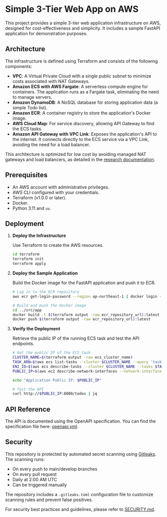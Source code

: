 # Simple 3-Tier Web App on AWS

This project provides a simple 3-tier web application infrastructure on AWS, designed for cost-effectiveness and simplicity. It includes a sample FastAPI application for demonstration purposes.

## Architecture

The infrastructure is defined using Terraform and consists of the following components:

*   **VPC**: A Virtual Private Cloud with a single public subnet to minimize costs associated with NAT Gateways.
*   **Amazon ECS with AWS Fargate**: A serverless compute engine for containers. The application runs as a Fargate task, eliminating the need to manage servers.
*   **Amazon DynamoDB**: A NoSQL database for storing application data (a simple Todo list).
*   **Amazon ECR**: A container registry to store the application's Docker image.
*   **AWS Cloud Map**: For service discovery, allowing API Gateway to find the ECS tasks.
*   **Amazon API Gateway with VPC Link**: Exposes the application's API to the internet. It connects directly to the ECS service via a VPC Link, avoiding the need for a load balancer.

This architecture is optimized for low cost by avoiding managed NAT gateways and load balancers, as detailed in the [research documentation](./specs/001-aws-3tier-webapp/research.md).

## Prerequisites

- An AWS account with administrative privileges.
- AWS CLI configured with your credentials.
- Terraform (v1.0.0 or later).
- Docker.
- Python 3.11 and `uv`.

## Deployment

1.  **Deploy the Infrastructure**

    Use Terraform to create the AWS resources.

    ```bash
    cd terraform
    terraform init
    terraform apply
    ```

2.  **Deploy the Sample Application**

    Build the Docker image for the FastAPI application and push it to ECR.

    ```bash
    # Log in to the ECR repository
    aws ecr get-login-password --region ap-northeast-1 | docker login --username AWS --password-stdin $(terraform output -raw ecr_repository_url)

    # Build and push the Docker image
    cd ../src/app
    docker build -t $(terraform output -raw ecr_repository_url):latest .
    docker push $(terraform output -raw ecr_repository_url):latest
    ```

3.  **Verify the Deployment**

    Retrieve the public IP of the running ECS task and test the API endpoints.

    ```bash
    # Get the public IP of the ECS task
    CLUSTER_NAME=$(terraform output -raw ecs_cluster_name)
    TASK_ARN=$(aws ecs list-tasks --cluster $CLUSTER_NAME --query 'taskArns[0]' --output text)
    ENI_ID=$(aws ecs describe-tasks --cluster $CLUSTER_NAME --tasks $TASK_ARN --query 'tasks[0].attachments[0].details[?name==`networkInterfaceId`].value' --output text)
    PUBLIC_IP=$(aws ec2 describe-network-interfaces --network-interface-ids $ENI_ID --query 'NetworkInterfaces[0].Association.PublicIp' --output text)

    echo "Application Public IP: $PUBLIC_IP"

    # Test the API
    curl http://$PUBLIC_IP:8000/todos | jq
    ```

## API Reference

The API is documented using the OpenAPI specification. You can find the specification file here: [openapi.yml](./specs/001-aws-3tier-webapp/contracts/openapi.yml).

## Security

This repository is protected by automated secret scanning using [Gitleaks](https://github.com/gitleaks/gitleaks). The scanning runs:
- On every push to main/develop branches
- On every pull request
- Daily at 2:00 AM UTC
- Can be triggered manually

The repository includes a `.gitleaks.toml` configuration file to customize scanning rules and prevent false positives.

For security best practices and guidelines, please refer to [SECURITY.md](./SECURITY.md).

